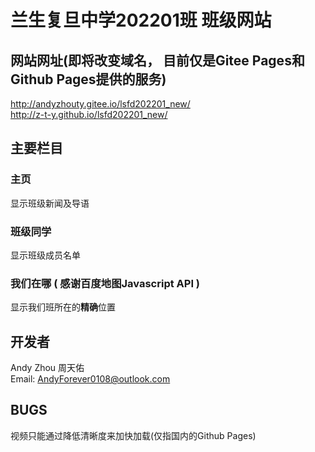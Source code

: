 # 兰生复旦中学202201班 班级网站
## 网站网址(即将改变域名， 目前仅是Gitee Pages和Github Pages提供的服务)
http://andyzhouty.gitee.io/lsfd202201_new/<br>
http://z-t-y.github.io/lsfd202201_new/

## 主要栏目
### 主页
显示班级新闻及导语

### 班级同学
显示班级成员名单

### 我们在哪 ( 感谢百度地图Javascript API )
显示我们班所在的<strong>精确</strong>位置

## 开发者
Andy Zhou 周天佑<br>
Email: AndyForever0108@outlook.com

## BUGS
视频只能通过降低清晰度来加快加载(仅指国内的Github Pages)